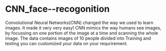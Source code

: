 # CNN_face--recogonition
Convolutional Neural Networks(CNN) changed the way we used to learn images. It made it very very easy! CNN mimics the way humans see images, by focussing on one portion of the image at a time and scanning the whole image.
The data contains images of 10 people divided into Training and testing
you can customized your data on your requrirement.
